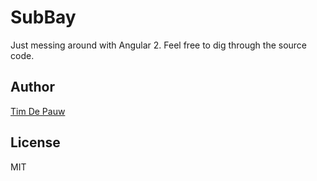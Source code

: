 # SubBay

Just messing around with Angular 2. Feel free to dig through the source code.

## Author

[Tim De Pauw](https://github.com/timdp)

## License

MIT
